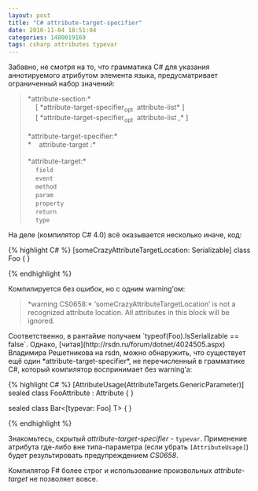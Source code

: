 ```yaml
---
layout: post
title: "С# attribute-target-specifier"
date: 2010-11-04 18:51:04
categories: 1480019169
tags: csharp attributes typevar
---
```

Забавно, не смотря на то, что грамматика C# для указания аннотируемого атрибутом элемента языка, предусматривает ограниченный набор значений:

<blockquote>
*attribute-section:*<br/>    [ *attribute-target-specifier<sub>opt</sub>  attribute-list* ]<br/>    [ *attribute-target-specifier<sub>opt</sub>  attribute-list ,* ]<br/><br/>*attribute-target-specifier:*<br/>*    attribute-target :*<br/><br/>*attribute-target:*<br/>    <code>field</code><br/>    <code>event</code><br/>    <code>method</code><br/>    <code>param</code><br/>    <code>property</code><br/>    <code>return</code><br/>    <code>type</code>

</blockquote>
На деле (компилятор С# 4.0) всё оказывается несколько иначе, код:

{% highlight C# %}
[someCrazyAttributeTargetLocation: Serializable]
class Foo { }

{% endhighlight %}

Компилируется без ошибок, но с одним warning’ом:

<blockquote>
*warning CS0658:* ‘someCrazyAttributeTargetLocation’ is not a recognized attribute location. All attributes in this block will be ignored.

</blockquote>
Соответственно, в рантайме получаем `typeof(Foo).IsSerializable == false`. Однако, [читая](http://rsdn.ru/forum/dotnet/4024505.aspx) Владимира Решетникова на rsdn, можно обнаружить, что существует ещё один *attribute-target-specifier*, не перечисленный в грамматике C#, который компилятор воспринимает без warning’а:

{% highlight C# %}
[AttributeUsage(AttributeTargets.GenericParameter)]
sealed class FooAttribute : Attribute { }

sealed class Bar<[typevar: Foo] T> { }

{% endhighlight %}

Знакомьтесь, скрытый *attribute-target-specifier* - `typevar`. Применение атрибута где-либо вне типа-параметра (если убрать `[AttributeUsage]`) будет результировать предупреждением *CS0658*.

Компилятор F# более строг и использование произвольных <span class="CodeInline">*<span lang="EN-US" xml:lang="EN-US">attribute-target*<span lang="EN-US" xml:lang="EN-US"> <span lang="EN-US" xml:lang="EN-US">не<span lang="EN-US" xml:lang="EN-US"> позволяет вовсе.*<span lang="EN-US" xml:lang="EN-US"><br/>*